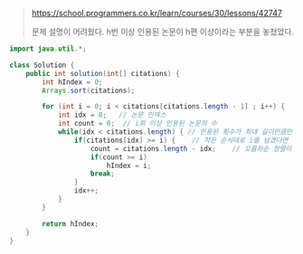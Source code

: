 > https://school.programmers.co.kr/learn/courses/30/lessons/42747
>
> 문제 설명이 어려웠다. h번 이상 인용된 논문이 h편 이상이라는 부분을 놓쳤었다.
```java
import java.util.*;

class Solution {
    public int solution(int[] citations) {
        int hIndex = 0;
        Arrays.sort(citations);

        for (int i = 0; i < citations[citations.length - 1] ; i++) {    // 인용된 횟수
            int idx = 0;   // 논문 인덱스
            int count = 0;  // i회 이상 인용된 논문의 수
            while(idx < citations.length) { // 인용된 횟수가 최대 길이만큼만
                if(citations[idx] >= i) {    // 작은 순서대로 i를 넘겼다면
                    count = citations.length - idx;    // 오름차순 정렬이 되어있기 때문에 남은 논문의 갯수가 count
                    if(count >= i)
                        hIndex = i;
                    break;
                }
                idx++;
            }
        }

        return hIndex;
    }
}
```
